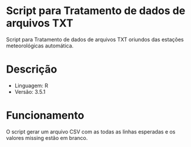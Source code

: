 # Script para Tratamento de dados de arquivos TXT
Script para Tratamento de dados de arquivos TXT oriundos das estações meteorológicas automática.

# Descrição
* Linguagem: R
* Versão: 3.5.1

# Funcionamento
O script gerar um arquivo CSV com as todas as linhas esperadas e os valores missing estão em branco.
